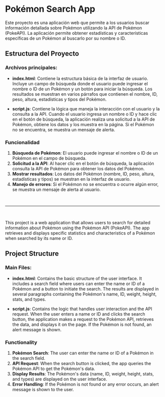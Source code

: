 # Pokémon Search App

Este proyecto es una aplicación web que permite a los usuarios buscar información detallada sobre Pokémon utilizando la API de Pokémon (PokeAPI). La aplicación permite obtener estadísticas y características específicas de un Pokémon al buscarlo por su nombre o ID.

## Estructura del Proyecto

### Archivos principales:
- **index.html**: Contiene la estructura básica de la interfaz de usuario. Incluye un campo de búsqueda donde el usuario puede ingresar el nombre o ID de un Pokémon y un botón para iniciar la búsqueda. Los resultados se muestran en varios párrafos que contienen el nombre, ID, peso, altura, estadísticas y tipos del Pokémon.
  
- **script.js**: Contiene la lógica que maneja la interacción con el usuario y la consulta a la API. Cuando el usuario ingresa un nombre o ID y hace clic en el botón de búsqueda, la aplicación realiza una solicitud a la API de Pokémon, obtiene los datos y los muestra en la página. Si el Pokémon no se encuentra, se muestra un mensaje de alerta.

### Funcionalidad

1. **Búsqueda de Pokémon**: El usuario puede ingresar el nombre o ID de un Pokémon en el campo de búsqueda.
2. **Solicitud a la API**: Al hacer clic en el botón de búsqueda, la aplicación consulta la API de Pokémon para obtener los datos del Pokémon.
3. **Mostrar resultados**: Los datos del Pokémon (nombre, ID, peso, altura, estadísticas y tipos) se muestran en la interfaz de usuario.
4. **Manejo de errores**: Si el Pokémon no se encuentra o ocurre algún error, se muestra un mensaje de alerta al usuario.

<br>


---
<br>

This project is a web application that allows users to search for detailed information about Pokémon using the Pokémon API (PokeAPI). The app retrieves and displays specific statistics and characteristics of a Pokémon when searched by its name or ID.

## Project Structure

### Main Files:
- **index.html**: Contains the basic structure of the user interface. It includes a search field where users can enter the name or ID of a Pokémon and a button to initiate the search. The results are displayed in several paragraphs containing the Pokémon's name, ID, weight, height, stats, and types.
  
- **script.js**: Contains the logic that handles user interaction and the API request. When the user enters a name or ID and clicks the search button, the application makes a request to the Pokémon API, retrieves the data, and displays it on the page. If the Pokémon is not found, an alert message is shown.

### Functionality

1. **Pokémon Search**: The user can enter the name or ID of a Pokémon in the search field.
2. **API Request**: When the search button is clicked, the app queries the Pokémon API to get the Pokémon's data.
3. **Display Results**: The Pokémon's data (name, ID, weight, height, stats, and types) are displayed on the user interface.
4. **Error Handling**: If the Pokémon is not found or any error occurs, an alert message is shown to the user.
